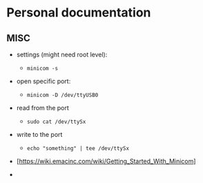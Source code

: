 # Personal documentation

## MISC

- settings (might need root level):
    - `minicom -s`
- open specific port:
    - `minicom -D /dev/ttyUSB0`
- read from the port
    - `sudo cat /dev/ttySx`
- write to the port
    - `echo "something" | tee /dev/ttySx`

- [https://wiki.emacinc.com/wiki/Getting_Started_With_Minicom]
- 